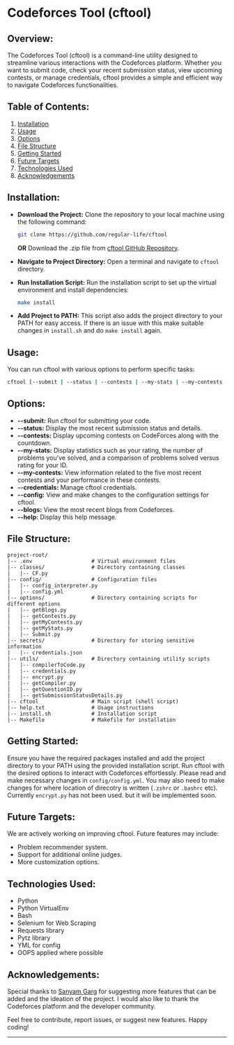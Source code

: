 # Codeforces Tool (cftool)

## Overview:

The Codeforces Tool (cftool) is a command-line utility designed to streamline various interactions with the Codeforces platform. Whether you want to submit code, check your recent submission status, view upcoming contests, or manage credentials, cftool provides a simple and efficient way to navigate Codeforces functionalities.

## Table of Contents:

1. [Installation](#installation)
2. [Usage](#usage)
3. [Options](#options)
4. [File Structure](#file-structure)
5. [Getting Started](#getting-started)
6. [Future Targets](#future-targets)
7. [Technologies Used](#technologies-used)
8. [Acknowledgements](#acknowledgements)

## Installation:

  - **Download the Project:**
    Clone the repository to your local machine using the following command:
    ```bash
    git clone https://github.com/regular-life/cftool
    ```
    **OR**
    Download the .zip file from [cftool GitHub Repository](https://github.com/regular-life/cftool).

  - **Navigate to Project Directory:**
    Open a terminal and navigate to `cftool` directory.

  - **Run Installation Script:**
    Run the installation script to set up the virtual environment and install dependencies:
    ```bash
    make install
    ```
  
  - **Add Project to PATH:**
    This script also adds the project directory to your PATH for easy access.
    If there is an issue with this make suitable changes in `install.sh` and do `make install` again.

## Usage:

You can run cftool with various options to perform specific tasks:

```bash
cftool [--submit | --status | --contests | --my-stats | --my-contests | --credentials | --config | --blogs | --help]
```

## Options:

- **--submit:** Run cftool for submitting your code.
- **--status:** Display the most recent submission status and details.
- **--contests:** Display upcoming contests on CodeForces along with the countdown.
- **--my-stats:** Display statistics such as your rating, the number of problems you've solved, and a comparison of problems solved versus rating for your ID.
- **--my-contests:** View information related to the five most recent contests and your performance in these contests.
- **--credentials:** Manage cftool credentials.
- **--config:** View and make changes to the configuration settings for cftool.
- **--blogs:** View the most recent blogs from Codeforces.
- **--help:** Display this help message.

## File Structure:
```
project-root/
|-- .env                   # Virtual environment files
|-- classes/               # Directory containing classes
|   |-- CF.py
|-- config/                # Configuration files
|   |-- config_interpreter.py
|   |-- config.yml
|-- options/               # Directory containing scripts for different options
|   |-- getBlogs.py
|   |-- getContests.py
|   |-- getMyContests.py
|   |-- getMyStats.py
|   |-- Submit.py
|-- secrets/               # Directory for storing sensitive information
|   |-- credentials.json
|-- utils/                 # Directory containing utility scripts
|   |-- compilerToCode.py
|   |-- credentials.py
|   |-- encrypt.py
|   |-- getCompiler.py
|   |-- getQuestionID.py
|   |-- getSubmissionStatusDetails.py
|-- cftool                 # Main script (shell script)
|-- help.txt               # Usage instructions
|-- install.sh             # Installation script
|-- Makefile               # Makefile for installation
```

## Getting Started:

Ensure you have the required packages installed and add the project directory to your PATH using the provided installation script. Run cftool with the desired options to interact with Codeforces effortlessly.
Please read and make necessary changes in `config/config.yml`.
You may also need to make changes for where location of direcotry is written (`.zshrc` or `.bashrc` etc).
Currently `encrypt.py` has not been used. but it will be implemented soon.


## Future Targets:

We are actively working on improving cftool. Future features may include:

- Problem recommender system.
- Support for additional online judges.
- More customization options.

## Technologies Used:

- Python
- Python VirtualEnv
- Bash
- Selenium for Web Scraping
- Requests library
- Pytz library
- YML for config
- OOPS applied where possible

## Acknowledgements:

Special thanks to [Sanyam Garg](https://github.com/SanyamGarg12) for suggesting more features that can be added and the ideation of the project.
I would also like to thank the Codeforces platform and the developer community.

Feel free to contribute, report issues, or suggest new features. Happy coding!

---
